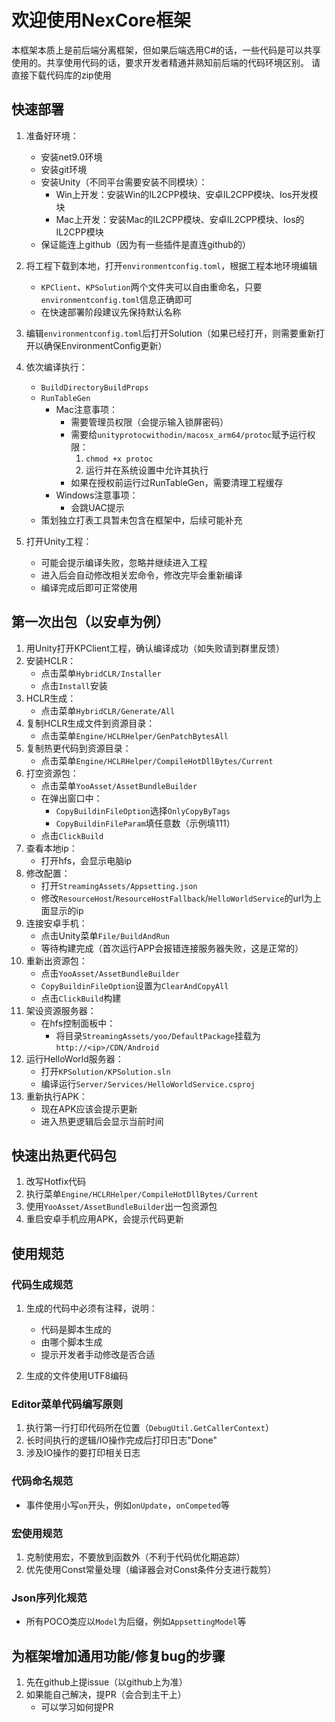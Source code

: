 # 欢迎使用NexCore框架

本框架本质上是前后端分离框架，但如果后端选用C#的话，一些代码是可以共享使用的。共享使用代码的话，要求开发者精通并熟知前后端的代码环境区别。
请直接下载代码库的zip使用

## 快速部署

1. 准备好环境：
   - 安装net9.0环境
   - 安装git环境
   - 安装Unity（不同平台需要安装不同模块）：
     - Win上开发：安装Win的IL2CPP模块、安卓IL2CPP模块、Ios开发模块
     - Mac上开发：安装Mac的IL2CPP模块、安卓IL2CPP模块、Ios的IL2CPP模块
   - 保证能连上github（因为有一些插件是直连github的）

2. 将工程下载到本地，打开`environmentconfig.toml`，根据工程本地环境编辑  
   - `KPClient`、`KPSolution`两个文件夹可以自由重命名，只要`environmentconfig.toml`信息正确即可
   - 在快速部署阶段建议先保持默认名称

3. 编辑`environmentconfig.toml`后打开Solution（如果已经打开，则需要重新打开以确保EnvironmentConfig更新）

4. 依次编译执行：
   - `BuildDirectoryBuildProps`
   - `RunTableGen`
     - Mac注意事项：
       - 需要管理员权限（会提示输入锁屏密码）
       - 需要给`unityprotocwithodin/macosx_arm64/protoc`赋予运行权限：
         1. `chmod +x protoc`
         2. 运行并在系统设置中允许其执行
       - 如果在授权前运行过RunTableGen，需要清理工程缓存
     - Windows注意事项：
       - 会跳UAC提示
   - 策划独立打表工具暂未包含在框架中，后续可能补充

5. 打开Unity工程：
   - 可能会提示编译失败，忽略并继续进入工程
   - 进入后会自动修改相关宏命令，修改完毕会重新编译
   - 编译完成后即可正常使用

## 第一次出包（以安卓为例）

1. 用Unity打开KPClient工程，确认编译成功（如失败请到群里反馈）
2. 安装HCLR：
   - 点击菜单`HybridCLR/Installer`
   - 点击`Install`安装
3. HCLR生成：
   - 点击菜单`HybridCLR/Generate/All`
4. 复制HCLR生成文件到资源目录：
   - 点击菜单`Engine/HCLRHelper/GenPatchBytesAll`
5. 复制热更代码到资源目录：
   - 点击菜单`Engine/HCLRHelper/CompileHotDllBytes/Current`
6. 打空资源包：
   - 点击菜单`YooAsset/AssetBundleBuilder`
   - 在弹出窗口中：
     - `CopyBuildinFileOption`选择`OnlyCopyByTags`
     - `CopyBuildinFileParam`填任意数（示例填111）
   - 点击`ClickBuild`
7. 查看本地ip：
   - 打开hfs，会显示电脑ip
8. 修改配置：
   - 打开`StreamingAssets/Appsetting.json`
   - 修改`ResourceHost`/`ResourceHostFallback`/`HelloWorldService`的url为上面显示的ip
9. 连接安卓手机：
   - 点击Unity菜单`File/BuildAndRun`
   - 等待构建完成（首次运行APP会报错连接服务器失败，这是正常的）
10. 重新出资源包：
    - 点击`YooAsset/AssetBundleBuilder`
    - `CopyBuildinFileOption`设置为`ClearAndCopyAll`
    - 点击`ClickBuild`构建
11. 架设资源服务器：
    - 在hfs控制面板中：
      - 将目录`StreamingAssets/yoo/DefaultPackage`挂载为`http://<ip>/CDN/Android`
12. 运行HelloWorld服务器：
    - 打开`KPSolution/KPSolution.sln`
    - 编译运行`Server/Services/HelloWorldService.csproj`
13. 重新执行APK：
    - 现在APK应该会提示更新
    - 进入热更逻辑后会显示当前时间

## 快速出热更代码包

1. 改写Hotfix代码
2. 执行菜单`Engine/HCLRHelper/CompileHotDllBytes/Current`
3. 使用`YooAsset/AssetBundleBuilder`出一包资源包
4. 重启安卓手机应用APK，会提示代码更新

## 使用规范

### 代码生成规范

1. 生成的代码中必须有注释，说明：
   - 代码是脚本生成的
   - 由哪个脚本生成
   - 提示开发者手动修改是否合适

2. 生成的文件使用UTF8编码

### Editor菜单代码编写原则

1. 执行第一行打印代码所在位置（`DebugUtil.GetCallerContext`）
2. 长时间执行的逻辑/IO操作完成后打印日志"Done"
3. 涉及IO操作的要打印相关日志

### 代码命名规范

- 事件使用小写`on`开头，例如`onUpdate`，`onCompeted`等

### 宏使用规范

1. 克制使用宏，不要放到函数外（不利于代码优化期追踪）
2. 优先使用Const常量处理（编译器会对Const条件分支进行裁剪）

### Json序列化规范

- 所有POCO类应以`Model`为后缀，例如`AppsettingModel`等

## 为框架增加通用功能/修复bug的步骤

1. 先在github上提issue（以github上为准）
2. 如果能自己解决，提PR（会合到主干上）
   - 可以学习如何提PR

